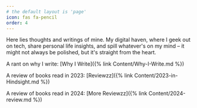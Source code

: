 ```yaml
---
# the default layout is 'page'
icon: fas fa-pencil
order: 4
---
```


Here lies thoughts and writings of mine.
My digital haven, where I geek out on tech, share personal life insights, and spill whatever's on my mind – it might not always be polished, but it's straight from the heart.

A rant on why I write: [Why I Write]({% link Content/Why-I-Write.md %})

A review of books read in 2023: [Reviewzz]({% link Content/2023-in-Hindsight.md %})

A review of books read in 2024: [More Reviewzz]({% link Content/2024-review.md %})

